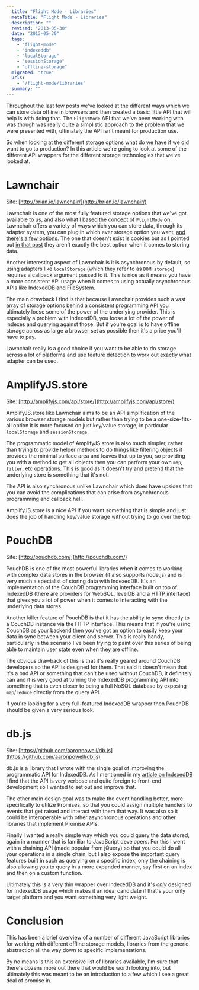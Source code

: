 ```yaml
---
  title: "Flight Mode - Libraries"
  metaTitle: "Flight Mode - Libraries"
  description: ""
  revised: "2013-05-30"
  date: "2013-05-30"
  tags: 
    - "flight-mode"
    - "indexeddb"
    - "localStorage"
    - "sessionStorage"
    - "offline-storage"
  migrated: "true"
  urls: 
    - "/flight-mode/libraries"
  summary: ""
---
```

Throughout the last few posts we've looked at the different ways which we can store data offline in browsers and then created a basic little API that will help is with doing that. The `FlightMode` API that we've been working with was though was really quite a simplistic approach to the problem that we were presented with, ultimately the API isn't meant for production use.

So when looking at the different storage options what do we have if we did want to go to production? In this article we're going to look at some of the different API wrappers for the different storage technologies that we've looked at.

# Lawnchair

Site: [http://brian.io/lawnchair/](http://brian.io/lawnchair/)

Lawnchair is one of the most fully featured storage options that we've got available to us, and also what I based the concept of `FlightMode` on. Lawnchair offers a variety of ways which you can store data, through its adapter system, you can plug in which ever storage option you want, [and there's a few options](http://brian.io/lawnchair/adapters). The one that doesn't exist is cookies but as I pointed out [in that post](/flight-mode/cookies) they aren't exactly the best option when it comes to storing data.

Another interesting aspect of Lawnchair is it is asynchronous by default, so using adapters like `localStorage` (which they refer to as `DOM storage`) requires a callback argument passed to it. This is nice as it means you have a more consistent API usage when it comes to using actually asynchronous APIs like IndexedDB and FileSystem.

The main drawback I find is that because Lawnchair provides such a vast array of storage options behind a consistent programming API you ultimately loose some of the power of the underlying provider. This is especially a problem with IndexedDB, you loose a lot of the power of indexes and querying against those. But if you're goal is to have offline storage across as large a browser set as possible then it's a price you'll have to pay.

Lawnchair really is a good choice if you want to be able to do storage across a lot of platforms and use feature detection to work out exactly what adapter can be used.

# AmplifyJS.store

Site: [http://amplifyjs.com/api/store/](http://amplifyjs.com/api/store/)

AmplifyJS.store like Lawnchair aims to be an API simplification of the various browser storage models but rather than trying to be a one-size-fits-all option it is more focused on just key/value storage, in particular `localStorage` and `sessionStorage`.

The programmatic model of AmplifyJS.store is also much simpler, rather than trying to provide helper methods to do things like filtering objects it provides the minimal surface area and leaves that up to you, so providing you with a method to get all objects then you can perform your own `map`, `filter`, etc operations. This is good as it doesn't try and pretend that the underlying store is something that it's not.

The API is also synchronous unlike Lawnchair which does have upsides that you can avoid the complications that can arise from asynchronous programming and callback hell.

AmplifyJS.store is a nice API if you want something that is simple and just does the job of handling key/value storage without trying to go over the top.

# PouchDB

Site: [http://pouchdb.com/](http://pouchdb.com/)

PouchDB is one of the most powerful libraries when it comes to working with complex data stores in the browser (it also supports node.js) and is very much a specialist of storing data with IndexedDB. It's an implementation of the CouchDB programming interface built on top of IndexedDB (there are providers for WebSQL, levelDB and a HTTP interface) that gives you a lot of power when it comes to interacting with the underlying data stores.

Another killer feature of PouchDB is that it has the ability to sync directly to a CouchDB instance via the HTTP interface. This means that if you're using CouchDB as your backend then you've got an option to easily keep your data in sync between your client and server. This is really handy, particularly in the scenario I've been trying to paint over this series of being able to maintain user state even when they are offline.

The obvious drawback of this is that it's really geared around CouchDB developers so the API is designed for them. That said it doesn't mean that it's a bad API or something that can't be used without CouchDB, it definitely can and it is very good at turning the IndexedDB programming API into something that is even closer to being a full NoSQL database by exposing `map`/`reduce` directly from the query API.

If you're looking for a very full-featured IndexedDB wrapper then PouchDB should be given a very serious look.

# db.js

Site: [https://github.com/aaronpowell/db.js](https://github.com/aaronpowell/db.js)

db.js is a library that I wrote with the single goal of improving the programmatic API for IndexedDB. As I mentioned in my [article on IndexedDB](/flight-mode/indexeddb) I find that the API is very verbose and quite foreign to front-end development so I wanted to set out and improve that.

The other main design goal was to make the event handling better, more specifically to utilize Promises. so that you could assign multiple handlers to events that get raised and interact with them that way. It was also so it could be interoperable with other asynchronous operations and other libraries that implement Promise APIs.

Finally I wanted a really simple way which you could query the data stored, again in a manner that is familiar to JavaScript developers. For this I went with a chaining API (made popular from jQuery) so that you could do all your operations in a single chain, but I also expose the important query features built in such as querying on a specific index, only the chaining is also allowing you to query in a more expanded manner, say first on an index and then on a custom function.

Ultimately this is a very thin wrapper over IndexedDB and it's *only* designed for IndexedDB usage which makes it an ideal candidate if that's your only target platform and you want something very light weight.

# Conclusion

This has been a brief overview of a number of different JavaScript libraries for working with different offline storage models, libraries from the generic abstraction all the way down to specific implementations.

By no means is this an extensive list of libraries available, I'm sure that there's dozens more out there that would be worth looking into, but ultimately this was meant to be an introduction to a few which I see a great deal of promise in.
